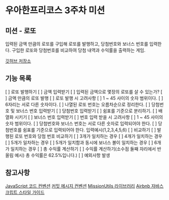 # 우아한프리코스 3주차 미션

## 미션 - 로또

입력된 금액 만큼의 로또를 구입해 로또를 발행하고, 당첨번호와 보너스 번호를 입력한다.
구입한 로또와 당첨번호를 비교하여 당첨 내역과 수익률을 출력하는 게임.

[깃허브 저장소](https://github.com/woowacourse-precourse/javascript-lotto)

## 기능 목록
[ ] 로또 발행하기
    [ ] 금액 입력받기
    [ ] 입력된 금액으로 몇장의 로또를 살 수 있는가?
    [ ] 금액 만큼의 로또 발행
    [ ] 로또 발행 시 고려사항
        [ ] 1 ~ 45 사이의 숫자 범위이다.
        [ ] 6자리는 서로 다른 숫자이다.
        [ ] 나열된 로또 번호는 오름차순으로 정리한다.
[ ] 당첨번호 및 보너스 번호 입력받기
    [ ] 당첨번호 입력받기
        [ ] 쉼표를 기준으로 분리하기.
        [ ] 배열화 시키기
    [ ] 보너스 번호 입력받기
    [ ] 번호 입력 받을 시 고려사항
        [ ] 1 ~ 45 사이의 숫자 범위이다.
        [ ] 당첨번호와 보너스 번호는 서로 다른 숫자로 입력되어야 한다.
        [ ] 당첨번호를 쉼표를 기준으로 입력되어야 한다. 입력예시(1,2,3,4,5,6)
[ ] 비교하기
    [ ] 발행된 로또 번호와 당첨 번호 비교하기
        [ ] 3개가 일치하는 경우
        [ ] 4개가 일치하는 경우
        [ ] 5개가 일차하는 경우
            [ ] 5개가 일치함과 동시에 보너스 볼이 일치하는 경우
        [ ] 6개가 일치하는 경우
    [ ] 총 수익률 계산하기
        [ ] 수익률 계산하기(소수점 둘째 자리에서 반올림 예시) 총 수익률은 62.5%입니다.)
[ ] 예외사항 발생


## 참고사항
[JavaScript 코드 컨벤션](https://github.com/woowacourse/woowacourse-docs/tree/main/styleguide/javascript)
[커밋 메시지 컨벤션](https://gist.github.com/stephenparish/9941e89d80e2bc58a153)
[MissionUtils 라이브러리](https://github.com/woowacourse-projects/javascript-mission-utils#mission-utils)
[Airbnb 자바스크립트 스타일 가이드](https://github.com/airbnb/javascript)

